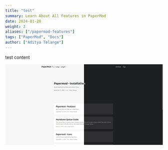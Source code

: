 ```yaml
---
title: "test"
summary: Learn About All Features in PaperMod
date: 2024-01-20
weight: 2
aliases: ["/papermod-features"]
tags: ["PaperMod", "Docs"]
author: ["Aditya Telange"]
---
```



test content

![regular](images/regular.jpg)